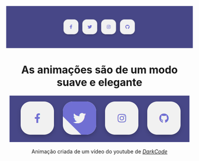 <div align=center>
  <img src="./animation.png" alt="Imagens da animação">
  <h1>As animações são de um modo suave e elegante</h1>
  <img src="./animationicon.png" alt="Animação dos ícones">
  <p>Animação criada de um vídeo do youtube de <i><a href="">DarkCode</a></i></p>
</div>